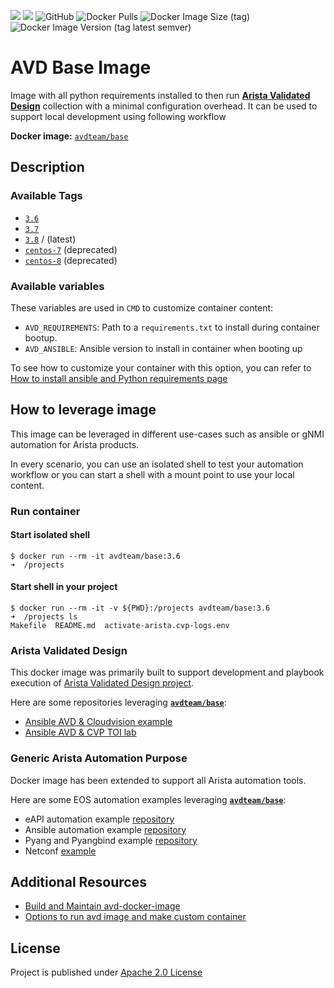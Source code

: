 ![](https://img.shields.io/badge/Arista-CVP%20Automation-blue)  ![](https://img.shields.io/badge/Arista-EOS%20Automation-blue) ![GitHub](https://img.shields.io/github/license/arista-netdevops-community/docker-avd-base) ![Docker Pulls](https://img.shields.io/docker/pulls/avdteam/base) ![Docker Image Size (tag)](https://img.shields.io/docker/image-size/avdteam/base/latest) ![Docker Image Version (tag latest semver)](https://img.shields.io/docker/v/avdteam/base/latest)
# AVD Base Image


Image with all python requirements installed to then run [__Arista Validated Design__](https://github.com/aristanetworks/ansible-avd) collection with a minimal configuration overhead. It can be used to support local development using following workflow

__Docker image:__ [`avdteam/base`](https://hub.docker.com/repository/docker/avdteam/base)

## Description

### Available Tags

- [`3.6`](3.6/Dockerfile)
- [`3.7`](3.7/Dockerfile)
- [`3.8`](3.8/Dockerfile) / (latest)
- [`centos-7`](centos-7/Dockerfile) (deprecated)
- [`centos-8`](centos-8/Dockerfile) (deprecated)

### Available variables

These variables are used in `CMD` to customize container content:

- `AVD_REQUIREMENTS`: Path to a `requirements.txt` to install during container bootup.
- `AVD_ANSIBLE`: Ansible version to install in container when booting up

To see how to customize your container with this option, you can refer to [How to install ansible and Python requirements page](docs/run-options.md)

## How to leverage image

This image can be leveraged in different use-cases such as ansible or gNMI automation for Arista products.

In every scenario, you can use an isolated shell to test your automation workflow or you can start a shell with a mount point to use your local content.

### Run container

#### Start isolated shell

```shell
$ docker run --rm -it avdteam/base:3.6
➜  /projects
```

#### Start shell in your project

```shell
$ docker run --rm -it -v ${PWD}:/projects avdteam/base:3.6
➜  /projects ls
Makefile  README.md  activate-arista.cvp-logs.env
```

### Arista Validated Design

This docker image was primarily built to support development and playbook execution of [Arista Validated Design project](https://github.com/aristanetworks/ansible-avd).

Here are some repositories leveraging [__`avdteam/base`__](https://hub.docker.com/repository/docker/avdteam/base):

- [Ansible AVD & Cloudvision example](https://github.com/arista-netdevops-community/ansible-avd-cloudvision-demo)
- [Ansible AVD & CVP TOI lab](https://github.com/arista-netdevops-community/ansible-cvp-toi)

### Generic Arista Automation Purpose

Docker image has been extended to support all Arista automation tools.

Here are some EOS automation examples leveraging [__`avdteam/base`__](https://hub.docker.com/repository/docker/avdteam/base):

- eAPI automation example [repository](https://github.com/arista-netdevops-community/arista_eos_automation_with_eAPI)
- Ansible automation example [repository](https://github.com/arista-netdevops-community/arista_eos_automation_with_ansible)
- Pyang and Pyangbind example [repository](https://github.com/arista-netdevops-community/gnmi_demo_with_arista_eos)
- Netconf [example](https://github.com/arista-netdevops-community/arista_eos_automation_with_ncclient)

## Additional Resources

- [Build and Maintain avd-docker-image](docs/image-info.md)
- [Options to run avd image and make custom container](docs/run-options.md)

## License

Project is published under [Apache 2.0 License](./LICENSE)